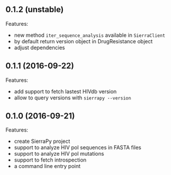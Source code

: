 ## 0.1.2 (unstable)

Features:
  - new method `iter_sequence_analysis` available in `SierraClient`
  - by default return version object in DrugResistance object
  - adjust dependencies

## 0.1.1 (2016-09-22)

Features:
  - add support to fetch lastest HIVdb version
  - allow to query versions with `sierrapy --version`

## 0.1.0 (2016-09-21)

Features:
  - create SierraPy project
  - support to analyze HIV pol sequences in FASTA files
  - support to analyze HIV pol mutations
  - support to fetch introspection
  - a command line entry point
